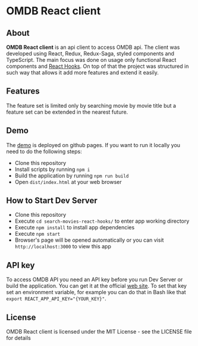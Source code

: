 # OMDB React client

## About
**OMDB React client** is an api client to access OMDB api. The client was developed using React, Redux, Redux-Saga,
styled components and TypeScript. The main focus was done on usage only functional React components and
[React Hooks](https://reactjs.org/docs/hooks-intro.html). On top of that the project was structured in such way that
allows it add more features and extend it easily.

## Features

The feature set is limited only by searching movie by movie title but a feature set can be extended in the nearest future.

## Demo
The [demo](https://mpalenov.github.io/search-movies-react-hooks) is deployed on github pages. If you want to run it locally
you need to do the following steps:

- Clone this repository
- Install scripts by running `npm i`
- Build the application by running `npm run build`
- Open `dist/index.html` at your web browser

## How to Start Dev Server
- Clone this repository
- Execute `cd search-movies-react-hooks/` to enter app working directory
- Execute `npm install` to install app dependencies
- Execute `npm start`
- Browser's page will be opened automatically or you can visit `http://localhost:3000` to view this app

## API key
To access OMDB API you need an API key before you run Dev Server or build the application. You can get it at the
official [web site](http://www.omdbapi.com/). To set that key set an environment variable, for example you can do that
in Bash like that `export REACT_APP_API_KEY="{YOUR_KEY}"`.

## License
OMDB React client is licensed under the MIT License - see the LICENSE file for details
